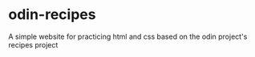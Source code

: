# odin-recipes
A simple website for practicing html and css based on the odin project's recipes project
